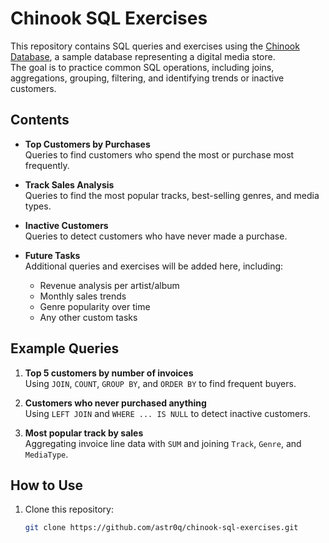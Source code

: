 # Chinook SQL Exercises

This repository contains SQL queries and exercises using the [Chinook Database](https://github.com/lerocha/chinook-database), a sample database representing a digital media store.  
The goal is to practice common SQL operations, including joins, aggregations, grouping, filtering, and identifying trends or inactive customers.

## Contents

- **Top Customers by Purchases**  
  Queries to find customers who spend the most or purchase most frequently.

- **Track Sales Analysis**  
  Queries to find the most popular tracks, best-selling genres, and media types.

- **Inactive Customers**  
  Queries to detect customers who have never made a purchase.

- **Future Tasks**  
  Additional queries and exercises will be added here, including:
  - Revenue analysis per artist/album
  - Monthly sales trends
  - Genre popularity over time
  - Any other custom tasks

## Example Queries

1. **Top 5 customers by number of invoices**  
   Using `JOIN`, `COUNT`, `GROUP BY`, and `ORDER BY` to find frequent buyers.

2. **Customers who never purchased anything**  
   Using `LEFT JOIN` and `WHERE ... IS NULL` to detect inactive customers.

3. **Most popular track by sales**  
   Aggregating invoice line data with `SUM` and joining `Track`, `Genre`, and `MediaType`.

## How to Use

1. Clone this repository:

   ```bash
   git clone https://github.com/astr0q/chinook-sql-exercises.git
